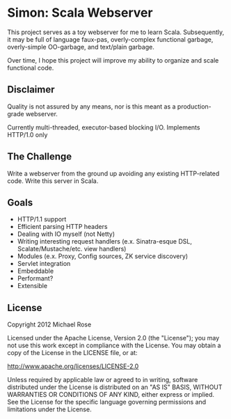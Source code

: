 Simon: Scala Webserver
======================

This project serves as a toy webserver for me to learn Scala. Subsequently, it may be full of language faux-pas,
overly-complex functional garbage, overly-simple OO-garbage, and text/plain garbage.

Over time, I hope this project will improve my ability to organize and scale functional code.

Disclaimer
----------
Quality is not assured by any means, nor is this meant as a production-grade webserver.

Currently multi-threaded, executor-based blocking I/O. Implements HTTP/1.0 only

The Challenge
-------------
Write a webserver from the ground up avoiding any existing HTTP-related code. Write this server in Scala.

Goals
-----
+ HTTP/1.1 support
+ Efficient parsing HTTP headers
+ Dealing with IO myself (not Netty)
+ Writing interesting request handlers (e.x. Sinatra-esque DSL, Scalate/Mustache/etc. view handlers)
+ Modules (e.x. Proxy, Config sources, ZK service discovery)
+ Servlet integration
+ Embeddable
+ Performant?
+ Extensible

License
-------
Copyright 2012 Michael Rose

Licensed under the Apache License, Version 2.0 (the "License");
you may not use this work except in compliance with the License.
You may obtain a copy of the License in the LICENSE file, or at:

   http://www.apache.org/licenses/LICENSE-2.0

Unless required by applicable law or agreed to in writing, software
distributed under the License is distributed on an "AS IS" BASIS,
WITHOUT WARRANTIES OR CONDITIONS OF ANY KIND, either express or implied.
See the License for the specific language governing permissions and
limitations under the License.